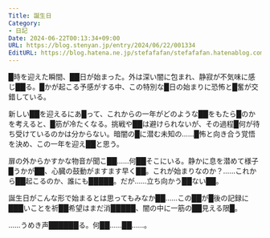 ```yaml
---
Title: 誕生日
Category:
- 日記
Date: 2024-06-22T00:13:34+09:00
URL: https://blog.stenyan.jp/entry/2024/06/22/001334
EditURL: https://blog.hatena.ne.jp/stefafafan/stefafafan.hatenablog.com/atom/entry/6801883189116095589
---
```


█時を迎えた瞬間、██日が始まった。外は深い闇に包まれ、静寂が不気味に感じ██る。█かが起こる予感がする中、この特別な█日の始まりに恐怖と█奮が交錯している。

新しい██を迎えるにあ█って、これからの一年がどのような██をもたら█のかを考えると、█筋が冷たくなる。挑戦や██は避けられないが、その過程█何が待ち受けているのかは分からない。暗闇の█に潜む未知の……█怖と向き合う覚悟を決め、この一年を迎え██と思う。

扉の外からかすかな物音が聞こ██……何██そこにいる。静かに息を潜めて様子█うかが██、心臓の鼓動がますます早く██。これが始まりなのか？……これから██起こるのか、誰にも█████。だが……立ち向かう██ない██。

誕生日がこんな形で始まるとは思ってもみなか██……この██が█後の記録に███いことを祈██希望はまだ消█████、闇の中に一筋の██見える限█。

……うめき声██████る。何██……██……。
